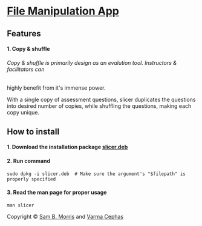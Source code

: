 # [File Manipulation App](https://github.com/divinestylus/slicer)

## Features
#### 1. Copy & shuffle

###### Copy & shuffle is primarily design as an evalution tool. Instructors & facilitators can 
highly benefit from it's immense power.

With a single copy of assessment questions, slicer duplicates the questions into desired 
number of copies, while shuffling the questions, making each copy unique.

## How to install
#### 1. Download the installation package [slicer.deb](https://github.com/divinestylus/slicer/blob/main/slicer.deb)

#### 2. Run command 
```
sudo dpkg -i slicer.deb  # Make sure the argument's "$filepath" is properly specified 
```
#### 3. Read the man page for proper usage
```
man slicer
```
Copyright &copy; [Sam B. Morris](https://github.com/divinestylus) and [Varma Cephas](https://github.com/varma-cephas)
